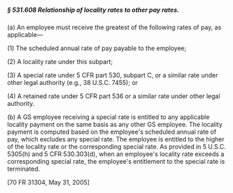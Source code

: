 ##### § 531.608 Relationship of locality rates to other pay rates. #####

(a) An employee must receive the greatest of the following rates of pay, as applicable—

(1) The scheduled annual rate of pay payable to the employee;

(2) A locality rate under this subpart;

(3) A special rate under 5 CFR part 530, subpart C, or a similar rate under other legal authority (e.g., 38 U.S.C. 7455); or

(4) A retained rate under 5 CFR part 536 or a similar rate under other legal authority.

(b) A GS employee receiving a special rate is entitled to any applicable locality payment on the same basis as any other GS employee. The locality payment is computed based on the employee's scheduled annual rate of pay, which excludes any special rate. The employee is entitled to the higher of the locality rate or the corresponding special rate. As provided in 5 U.S.C. 5305(h) and 5 CFR 530.303(d), when an employee's locality rate exceeds a corresponding special rate, the employee's entitlement to the special rate is terminated.

[70 FR 31304, May 31, 2005]